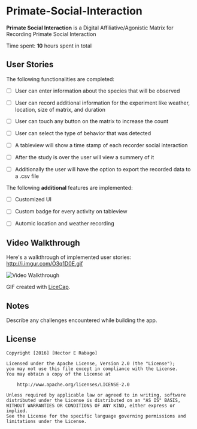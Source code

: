 # Primate-Social-Interaction


**Primate Social Interaction** is a Digital Affiliative/Agonistic Matrix for Recording Primate Social Interaction


Time spent: **10** hours spent in total

## User Stories

The following functionalities are completed:

- [ ] User can enter information about the species that will be observed
- [ ] User can record additional information for the experiment like weather, location, size of matrix, and duration
- [ ] User can touch any button on the matrix to increase the count
- [ ] User can select the type of behavior that was detected
- [ ] A tableview will show a time stamp of each recorder social interaction
- [ ] After the study is over the user will view a summery of it
- [ ] Additionally the user will have the option to export the recorded data to a .csv file


The following **additional** features are implemented:
- [ ] Customized UI
- [ ] Custom badge for every activity on tableview
- [ ] Automic location and weather recording




## Video Walkthrough 

Here's a walkthrough of implemented user stories:
http://i.imgur.com/O3q1D0E.gif

<img src='' title='Video Walkthrough' width='' alt='Video Walkthrough' />

GIF created with [LiceCap](http://www.cockos.com/licecap/).

## Notes

Describe any challenges encountered while building the app.

## License

    Copyright [2016] [Hector E Rabago]

    Licensed under the Apache License, Version 2.0 (the "License");
    you may not use this file except in compliance with the License.
    You may obtain a copy of the License at

        http://www.apache.org/licenses/LICENSE-2.0

    Unless required by applicable law or agreed to in writing, software
    distributed under the License is distributed on an "AS IS" BASIS,
    WITHOUT WARRANTIES OR CONDITIONS OF ANY KIND, either express or implied.
    See the License for the specific language governing permissions and
    limitations under the License.
